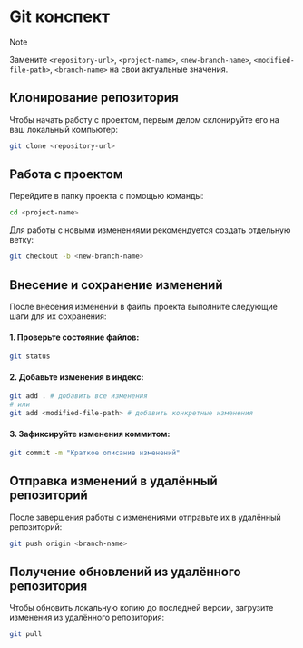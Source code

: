 # Git конспект

> [!NOTE] 
> Замените `<repository-url>`, `<project-name>`, `<new-branch-name>`, `<modified-file-path>`, `<branch-name>` на свои актуальные значения.

## Клонирование репозитория

Чтобы начать работу с проектом, первым делом склонируйте его на ваш локальный компьютер:

```bash
git clone <repository-url>
```

## Работа с проектом

Перейдите в папку проекта с помощью команды:

```bash
cd <project-name>
```
Для работы с новыми изменениями рекомендуется создать отдельную ветку:

```bash
git checkout -b <new-branch-name>
```

## Внесение и сохранение изменений

После внесения изменений в файлы проекта выполните следующие шаги для их сохранения:

#### 1. Проверьте состояние файлов:

```bash
git status
```

#### 2. Добавьте изменения в индекс:

```bash
git add . # добавить все изменения
# или
git add <modified-file-path> # добавить конкретные изменения
```

#### 3. Зафиксируйте изменения коммитом:

```bash
git commit -m "Краткое описание изменений"
```

## Отправка изменений в удалённый репозиторий

После завершения работы с изменениями отправьте их в удалённый репозиторий:

```bash
git push origin <branch-name>
```

## Получение обновлений из удалённого репозитория

Чтобы обновить локальную копию до последней версии, загрузите изменения из удалённого репозитория:

```bash
git pull
```
